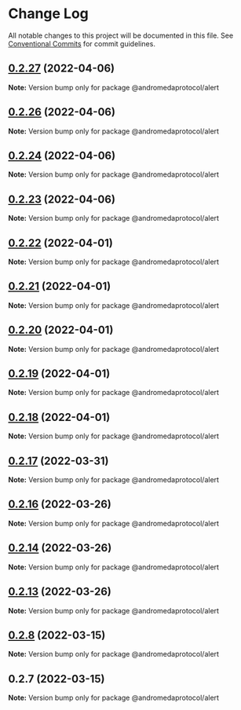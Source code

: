 # Change Log

All notable changes to this project will be documented in this file.
See [Conventional Commits](https://conventionalcommits.org) for commit guidelines.

## [0.2.27](https://github.com/andromedaprotocol/design-system/compare/@andromedaprotocol/alert@0.2.26...@andromedaprotocol/alert@0.2.27) (2022-04-06)

**Note:** Version bump only for package @andromedaprotocol/alert





## [0.2.26](https://github.com/andromedaprotocol/design-system/compare/@andromedaprotocol/alert@0.2.24...@andromedaprotocol/alert@0.2.26) (2022-04-06)

**Note:** Version bump only for package @andromedaprotocol/alert





## [0.2.24](https://github.com/andromedaprotocol/design-system/compare/@andromedaprotocol/alert@0.2.23...@andromedaprotocol/alert@0.2.24) (2022-04-06)

**Note:** Version bump only for package @andromedaprotocol/alert





## [0.2.23](https://github.com/andromedaprotocol/design-system/compare/@andromedaprotocol/alert@0.2.23...@andromedaprotocol/alert@0.2.23) (2022-04-06)

**Note:** Version bump only for package @andromedaprotocol/alert





## [0.2.22](https://github.com/andromedaprotocol/design-system/compare/@andromedaprotocol/alert@0.2.21...@andromedaprotocol/alert@0.2.22) (2022-04-01)

**Note:** Version bump only for package @andromedaprotocol/alert





## [0.2.21](https://github.com/andromedaprotocol/design-system/compare/@andromedaprotocol/alert@0.2.20...@andromedaprotocol/alert@0.2.21) (2022-04-01)

**Note:** Version bump only for package @andromedaprotocol/alert





## [0.2.20](https://github.com/andromedaprotocol/design-system/compare/@andromedaprotocol/alert@0.2.17...@andromedaprotocol/alert@0.2.20) (2022-04-01)

**Note:** Version bump only for package @andromedaprotocol/alert





## [0.2.19](https://github.com/andromedaprotocol/design-system/compare/@andromedaprotocol/alert@0.2.17...@andromedaprotocol/alert@0.2.19) (2022-04-01)

**Note:** Version bump only for package @andromedaprotocol/alert





## [0.2.18](https://github.com/andromedaprotocol/design-system/compare/@andromedaprotocol/alert@0.2.17...@andromedaprotocol/alert@0.2.18) (2022-04-01)

**Note:** Version bump only for package @andromedaprotocol/alert





## [0.2.17](https://github.com/andromedaprotocol/design-system/compare/@andromedaprotocol/alert@0.2.16...@andromedaprotocol/alert@0.2.17) (2022-03-31)

**Note:** Version bump only for package @andromedaprotocol/alert





## [0.2.16](https://github.com/andromedaprotocol/design-system/compare/@andromedaprotocol/alert@0.2.14...@andromedaprotocol/alert@0.2.16) (2022-03-26)

**Note:** Version bump only for package @andromedaprotocol/alert





## [0.2.14](https://github.com/andromedaprotocol/design-system/compare/@andromedaprotocol/alert@0.2.8...@andromedaprotocol/alert@0.2.14) (2022-03-26)

**Note:** Version bump only for package @andromedaprotocol/alert





## [0.2.13](https://github.com/andromedaprotocol/design-system/compare/@andromedaprotocol/alert@0.2.8...@andromedaprotocol/alert@0.2.13) (2022-03-26)

**Note:** Version bump only for package @andromedaprotocol/alert





## [0.2.8](https://github.com/andromedaprotocol/design-system/compare/@andromedaprotocol/alert@0.2.7...@andromedaprotocol/alert@0.2.8) (2022-03-15)

**Note:** Version bump only for package @andromedaprotocol/alert





## 0.2.7 (2022-03-15)

**Note:** Version bump only for package @andromedaprotocol/alert
